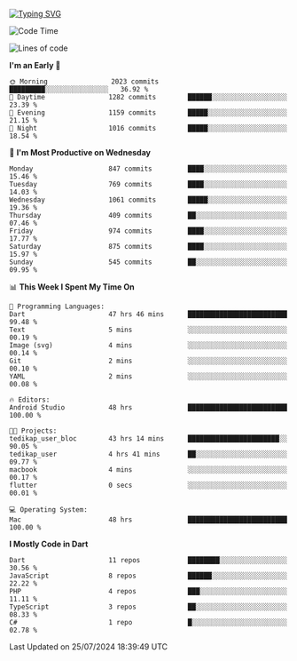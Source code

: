 
<a href="https://git.io/typing-svg"><img src="https://readme-typing-svg.demolab.com?font=Source+Code+Pro&pause=1000&random=false&width=435&lines=Hey+%F0%9F%A5%B6+iam+Yaskraz" alt="Typing SVG" /></a>
<!--START_SECTION:waka-->
![Code Time](http://img.shields.io/badge/Code%20Time-359%20hrs%2035%20mins-blue)

![Lines of code](https://img.shields.io/badge/From%20Hello%20World%20I%27ve%20Written-2.9%20million%20lines%20of%20code-blue)

**I'm an Early 🐤** 

```text
🌞 Morning                2023 commits        █████████░░░░░░░░░░░░░░░░   36.92 % 
🌆 Daytime                1282 commits        ██████░░░░░░░░░░░░░░░░░░░   23.39 % 
🌃 Evening                1159 commits        █████░░░░░░░░░░░░░░░░░░░░   21.15 % 
🌙 Night                  1016 commits        █████░░░░░░░░░░░░░░░░░░░░   18.54 % 
```
📅 **I'm Most Productive on Wednesday** 

```text
Monday                   847 commits         ████░░░░░░░░░░░░░░░░░░░░░   15.46 % 
Tuesday                  769 commits         ████░░░░░░░░░░░░░░░░░░░░░   14.03 % 
Wednesday                1061 commits        █████░░░░░░░░░░░░░░░░░░░░   19.36 % 
Thursday                 409 commits         ██░░░░░░░░░░░░░░░░░░░░░░░   07.46 % 
Friday                   974 commits         ████░░░░░░░░░░░░░░░░░░░░░   17.77 % 
Saturday                 875 commits         ████░░░░░░░░░░░░░░░░░░░░░   15.97 % 
Sunday                   545 commits         ██░░░░░░░░░░░░░░░░░░░░░░░   09.95 % 
```


📊 **This Week I Spent My Time On** 

```text
💬 Programming Languages: 
Dart                     47 hrs 46 mins      █████████████████████████   99.48 % 
Text                     5 mins              ░░░░░░░░░░░░░░░░░░░░░░░░░   00.19 % 
Image (svg)              4 mins              ░░░░░░░░░░░░░░░░░░░░░░░░░   00.14 % 
Git                      2 mins              ░░░░░░░░░░░░░░░░░░░░░░░░░   00.10 % 
YAML                     2 mins              ░░░░░░░░░░░░░░░░░░░░░░░░░   00.08 % 

🔥 Editors: 
Android Studio           48 hrs              █████████████████████████   100.00 % 

🐱‍💻 Projects: 
tedikap_user_bloc        43 hrs 14 mins      ███████████████████████░░   90.05 % 
tedikap_user             4 hrs 41 mins       ██░░░░░░░░░░░░░░░░░░░░░░░   09.77 % 
macbook                  4 mins              ░░░░░░░░░░░░░░░░░░░░░░░░░   00.17 % 
flutter                  0 secs              ░░░░░░░░░░░░░░░░░░░░░░░░░   00.01 % 

💻 Operating System: 
Mac                      48 hrs              █████████████████████████   100.00 % 
```

**I Mostly Code in Dart** 

```text
Dart                     11 repos            ████████░░░░░░░░░░░░░░░░░   30.56 % 
JavaScript               8 repos             ██████░░░░░░░░░░░░░░░░░░░   22.22 % 
PHP                      4 repos             ███░░░░░░░░░░░░░░░░░░░░░░   11.11 % 
TypeScript               3 repos             ██░░░░░░░░░░░░░░░░░░░░░░░   08.33 % 
C#                       1 repo              █░░░░░░░░░░░░░░░░░░░░░░░░   02.78 % 
```




 Last Updated on 25/07/2024 18:39:49 UTC
<!--END_SECTION:waka-->
